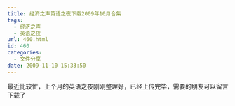 ```yaml
---
title: 经济之声英语之夜下载2009年10月合集
tags:
  - 经济之声
  - 英语之夜
url: 460.html
id: 460
categories:
  - 文件分享
date: 2009-11-10 15:33:50
---
```


最近比较忙，上个月的英语之夜刚刚整理好，已经上传完毕，需要的朋友可以留言下载了
